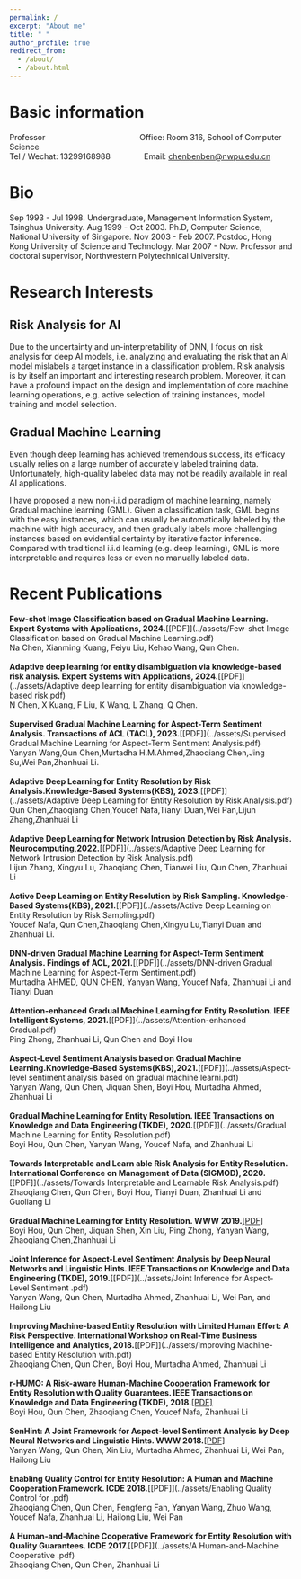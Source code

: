 ```yaml
---
permalink: /
excerpt: "About me"
title: " "
author_profile: true
redirect_from: 
  - /about/
  - /about.html
---
```

# Basic information
Professor&emsp;&emsp;&emsp;&emsp;&emsp;&emsp;&emsp;&emsp;&emsp;&emsp;&emsp;&emsp;Office: Room 316, School of Computer Science<br/>
Tel / Wechat: 13299168988&emsp;&emsp;&emsp;&emsp;&nbsp;Email: chenbenben@nwpu.edu.cn

# Bio

Sep 1993 - Jul 1998. Undergraduate, Management Information System, Tsinghua University.
Aug 1999 - Oct 2003. Ph.D, Computer Science, National University of Singapore.
Nov 2003 - Feb 2007. Postdoc, Hong Kong University of Science and Technology.
Mar 2007 - Now. Professor and doctoral supervisor, Northwestern Polytechnical University.

# Research Interests

## Risk Analysis for AI
  Due to the uncertainty and un-interpretability of DNN, I focus on risk analysis for deep AI models, i.e. analyzing and evaluating the risk that an AI model mislabels a target instance in a classification problem. Risk analysis is by itself an important and interesting research problem. Moreover, it can have a profound impact on the design and implementation of core machine learning operations, e.g. active selection of training instances, model training and model selection.

## Gradual Machine Learning
  Even though deep learning has achieved tremendous success, its efficacy usually relies on a large number of accurately labeled training data. Unfortunately, high-quality labeled data may not be readily available in real AI applications.

  I have proposed a new non-i.i.d paradigm of machine learning, namely Gradual machine learning (GML). Given a classification task, GML begins with the easy instances, which can usually be automatically labeled by the machine with high accuracy, and then gradually labels more challenging instances based on evidential certainty by iterative factor inference. Compared with traditional i.i.d learning (e.g. deep learning), GML is more interpretable and requires less or even no manually labeled data.

# Recent Publications
**Few-shot Image Classification based on Gradual Machine Learning. Expert Systems with Applications, 2024.**[[PDF]](../assets/Few-shot Image Classification based on Gradual Machine Learning.pdf)<br />
Na Chen, Xianming Kuang, Feiyu Liu, Kehao Wang, Qun Chen.<br /><br />
**Adaptive deep learning for entity disambiguation via knowledge-based risk analysis. Expert Systems with Applications, 2024.**[[PDF]](../assets/Adaptive deep learning for entity disambiguation via knowledge-based risk.pdf)<br />
N Chen, X Kuang, F Liu, K Wang, L Zhang, Q Chen.<br /><br />
**Supervised Gradual Machine Learning for Aspect-Term Sentiment Analysis. Transactions of ACL (TACL), 2023.**[[PDF]](../assets/Supervised Gradual Machine Learning for Aspect-Term Sentiment Analysis.pdf)<br />
Yanyan Wang,Qun Chen,Murtadha H.M.Ahmed,Zhaoqiang Chen,Jing Su,Wei Pan,Zhanhuai Li.<br /><br />
**Adaptive Deep Learning for Entity Resolution by Risk Analysis.Knowledge-Based Systems(KBS), 2023.**[[PDF]](../assets/Adaptive Deep Learning for Entity Resolution by Risk Analysis.pdf)<br />
Qun Chen,Zhaoqiang Chen,Youcef Nafa,Tianyi Duan,Wei Pan,Lijun Zhang,Zhanhuai Li<br /><br />
**Adaptive Deep Learning for Network Intrusion Detection by Risk Analysis. Neurocomputing,2022.**[[PDF]](../assets/Adaptive Deep Learning for Network Intrusion Detection by Risk Analysis.pdf)<br />
Lijun Zhang, Xingyu Lu, Zhaoqiang Chen, Tianwei Liu, Qun Chen, Zhanhuai Li<br /><br />
**Active Deep Learning on Entity Resolution by Risk Sampling. Knowledge-Based Systems(KBS), 2021.**[[PDF]](../assets/Active Deep Learning on Entity Resolution by Risk Sampling.pdf)<br />
Youcef Nafa, Qun Chen,Zhaoqiang Chen,Xingyu Lu,Tianyi Duan and Zhanhuai Li.<br /><br />
**DNN-driven Gradual Machine Learning for Aspect-Term Sentiment Analysis. Findings of ACL, 2021.**[[PDF]](../assets/DNN-driven Gradual Machine Learning for Aspect-Term Sentiment.pdf)<br />
Murtadha AHMED, QUN CHEN, Yanyan Wang, Youcef Nafa, Zhanhuai Li and Tianyi Duan<br /><br />
**Attention-enhanced Gradual Machine Learning for Entity Resolution. IEEE Intelligent Systems, 2021.**[[PDF]](../assets/Attention-enhanced Gradual.pdf)<br />
Ping Zhong, Zhanhuai Li, Qun Chen and Boyi Hou<br /><br />
**Aspect-Level Sentiment Analysis based on Gradual Machine Learning.Knowledge-Based Systems(KBS),2021.**[[PDF]](../assets/Aspect-level sentiment analysis based on gradual machine learni.pdf)<br />
Yanyan Wang, Qun Chen, Jiquan Shen, Boyi Hou, Murtadha Ahmed, Zhanhuai Li<br /><br />
**Gradual Machine Learning for Entity Resolution. IEEE Transactions on Knowledge and Data Engineering (TKDE), 2020.**[[PDF]](../assets/Gradual Machine Learning for Entity Resolution.pdf)<br />
Boyi Hou, Qun Chen, Yanyan Wang, Youcef Nafa, and Zhanhuai Li<br /><br />
**Towards Interpretable and Learn able Risk Analysis for Entity Resolution. International Conference on Management of Data (SIGMOD), 2020.**[[PDF]](../assets/Towards Interpretable and Learnable Risk Analysis.pdf)<br />
Zhaoqiang Chen, Qun Chen, Boyi Hou, Tianyi Duan, Zhanhuai Li and Guoliang Li<br /><br />
**Gradual Machine Learning for Entity Resolution. WWW 2019.**[[PDF]](../assets/www2019hou.pdf)<br />
Boyi Hou, Qun Chen, Jiquan Shen, Xin Liu, Ping Zhong, Yanyan Wang, Zhaoqiang Chen,Zhanhuai Li<br /><br />
**Joint Inference for Aspect-Level Sentiment Analysis by Deep Neural Networks and Linguistic Hints. IEEE Transactions on Knowledge and Data Engineering (TKDE), 2019.**[[PDF]](../assets/Joint Inference for Aspect-Level Sentiment .pdf)<br />
Yanyan Wang, Qun Chen, Murtadha Ahmed, Zhanhuai Li, Wei Pan, and Hailong Liu<br /><br />
**Improving Machine-based Entity Resolution with Limited Human Effort: A Risk Perspective. International Workshop on Real-Time Business Intelligence and Analytics, 2018.**[[PDF]](../assets/Improving Machine-based Entity Resolution with.pdf)<br />
Zhaoqiang Chen, Qun Chen, Boyi Hou, Murtadha Ahmed, Zhanhuai Li<br /><br />
**r-HUMO: A Risk-aware Human-Machine Cooperation Framework for Entity Resolution with Quality Guarantees. IEEE Transactions on Knowledge and Data Engineering (TKDE), 2018.**[[PDF]](../assets/rhumo.pdf)<br />
Boyi Hou, Qun Chen, Zhaoqiang Chen, Youcef Nafa, Zhanhuai Li<br /><br />
**SenHint: A Joint Framework for Aspect-level Sentiment Analysis by Deep Neural Networks and Linguistic Hints. WWW 2018.**[[PDF]](../assets/SenHint.pdf)<br />
Yanyan Wang, Qun Chen, Xin Liu, Murtadha Ahmed, Zhanhuai Li, Wei Pan, Hailong Liu<br /><br />
**Enabling Quality Control for Entity Resolution: A Human and Machine Cooperation Framework. ICDE 2018.**[[PDF]](../assets/Enabling Quality Control for .pdf)<br />
Zhaoqiang Chen, Qun Chen, Fengfeng Fan, Yanyan Wang, Zhuo Wang, Youcef Nafa, Zhanhuai Li, Hailong Liu, Wei Pan<br /><br />
**A Human-and-Machine Cooperative Framework for Entity Resolution with Quality Guarantees. ICDE 2017.**[[PDF]](../assets/A Human-and-Machine Cooperative .pdf)<br />
Zhaoqiang Chen, Qun Chen, Zhanhuai Li
